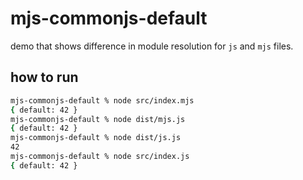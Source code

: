# mjs-commonjs-default

demo that shows difference in module resolution for `js` and `mjs` files.

## how to run

```bash
mjs-commonjs-default % node src/index.mjs
{ default: 42 }
mjs-commonjs-default % node dist/mjs.js  
{ default: 42 }
mjs-commonjs-default % node dist/js.js
42
mjs-commonjs-default % node src/index.js 
{ default: 42 }
```